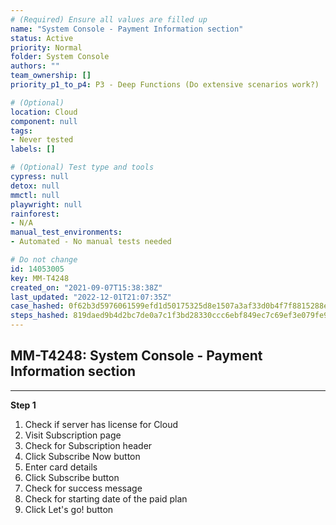 ```yaml
---
# (Required) Ensure all values are filled up
name: "System Console - Payment Information section"
status: Active
priority: Normal
folder: System Console
authors: ""
team_ownership: []
priority_p1_to_p4: P3 - Deep Functions (Do extensive scenarios work?)

# (Optional)
location: Cloud
component: null
tags: 
- Never tested
labels: []

# (Optional) Test type and tools
cypress: null
detox: null
mmctl: null
playwright: null
rainforest: 
- N/A
manual_test_environments: 
- Automated - No manual tests needed

# Do not change
id: 14053005
key: MM-T4248
created_on: "2021-09-07T15:38:38Z"
last_updated: "2022-12-01T21:07:35Z"
case_hashed: 0f62b3d5976061599efd1d50175325d8e1507a3af33d0b4f7f8815288e0bc9a91aec61bca25f9f9a01b0e9a382a43f2c
steps_hashed: 819daed9b4d2bc7de0a7c1f3bd28330ccc6ebf849ec7c69ef3e079fe970b00eeb7ff4635f9ae398ad86f53fe6af13f69
---
```


<!-- (Auto-generated) Based on frontmatter's "key" and "name" -->

## MM-T4248: System Console - Payment Information section

---

**Step 1**

1. Check if server has license for Cloud
2. Visit Subscription page
3. Check for Subscription header
4. Click Subscribe Now button
5. Enter card details
6. Click Subscribe button
7. Check for success message
8. Check for starting date of the paid plan
9. Click Let's go! button
